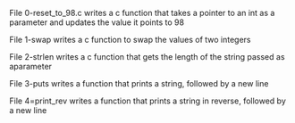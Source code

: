 File 0-reset_to_98.c writes a c function that takes a pointer to an int as a parameter and updates the value it points to 98

File 1-swap writes a c function to swap the values of two integers

File 2-strlen writes a c function that gets the length of the string passed as aparameter

File 3-puts writes a function that prints a string, followed by a new line

File 4=print_rev writes a function that prints a string in reverse, followed by a new line


